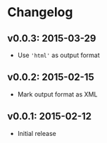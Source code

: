 # Changelog

## v0.0.3: 2015-03-29

- Use `'html'` as output format

## v0.0.2: 2015-02-15

- Mark output format as XML

## v0.0.1: 2015-02-12

- Initial release
